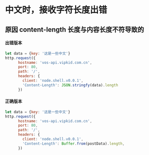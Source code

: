 # 中文时，接收字符长度出错
## 原因 content-length 长度与内容长度不符导致的
#### 出错版本
```javascript
let data = {key: '这是一些中文'}
http.request({
      hostname: 'vos-api.vipkid.com.cn',
      port: 80,
      path: '/',
      headers: {
        client: 'node.shell.v0.0.1',
        'Content-Length': JSON.stringfy(data).length
      })
```

#### 正确版本
```javascript
let data = {key: '这是一些中文'}
http.request({
      hostname: 'vos-api.vipkid.com.cn',
      port: 80,
      path: '/',
      headers: {
        client: 'node.shell.v0.0.1',
        'Content-Length': Buffer.from(postData).length,
      })
```
